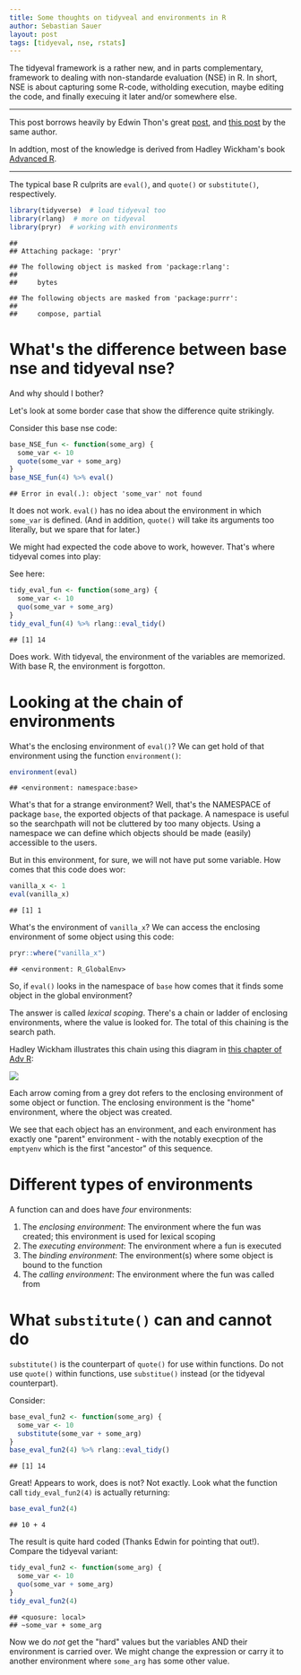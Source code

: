```yaml
---
title: Some thoughts on tidyveal and environments in R
author: Sebastian Sauer
layout: post
tags: [tidyeval, nse, rstats]
---
```



The tidyeval framework is a rather new, and in parts complementary, 
framework to dealing with non-standarde evaluation (NSE) in R. In short, NSE
is about capturing some R-code, witholding execution, maybe editing the code,
and finally execuing it later and/or somewhere else.


---
This post borrows heavily by Edwin Thon's great [post](https://edwinth.github.io/blog/nse/), and [this post](https://edwinth.github.io/blog/dplyr-recipes/) by the same author.

In addtion, most of the knowledge is derived from Hadley Wickham's book [Advanced R](http://adv-r.had.co.nz/).

---




The typical base R culprits are `eval()`, and `quote()` or `substitute()`,
respectively.



```r
library(tidyverse)  # load tidyeval too
library(rlang)  # more on tidyeval
library(pryr)  # working with environments
```

```
## 
## Attaching package: 'pryr'
```

```
## The following object is masked from 'package:rlang':
## 
##     bytes
```

```
## The following objects are masked from 'package:purrr':
## 
##     compose, partial
```



# What's the difference between base nse and tidyeval nse?

And why should I bother?

Let's look at some border case that show the difference quite strikingly.

Consider this base nse code:



```r
base_NSE_fun <- function(some_arg) {
  some_var <- 10
  quote(some_var + some_arg)
}
base_NSE_fun(4) %>% eval()
```

```
## Error in eval(.): object 'some_var' not found
```


It does not work. `eval()` has no idea about the environment in which `some_var` is defined. (And in addition, `quote()` will take its arguments too literally, but we spare that for later.)


We might had expected the code above to work, however. That's where tidyeval comes into play:


See here:


```r
tidy_eval_fun <- function(some_arg) {
  some_var <- 10
  quo(some_var + some_arg)
}
tidy_eval_fun(4) %>% rlang::eval_tidy()
```

```
## [1] 14
```


Does work. With tidyeval, the environment of the variables are memorized. With base R, the environment is forgotton.


# Looking at the chain of environments

What's the enclosing environment of `eval()`? We can get hold of that environment using the function `environment()`:


```r
environment(eval)
```

```
## <environment: namespace:base>
```

What's that for a strange environment? Well, that's the NAMESPACE of package `base`,  the exported objects of that package. A namespace is useful so the searchpath will not be cluttered by too many objects. Using a namespace we can define which objects should be made (easily) accessible to the users.

But in this environment, for sure, we will not have put some variable.  How comes that this code does wor:


```r
vanilla_x <- 1
eval(vanilla_x)
```

```
## [1] 1
```

What's the environment of `vanilla_x`? We can access the enclosing environment of some object using this code:


```r
pryr::where("vanilla_x")
```

```
## <environment: R_GlobalEnv>
```

So, if `eval()` looks in the namespace of `base` how comes that it finds some object in the global environment?

The answer is called *lexical scoping*. There's a chain or ladder of enclosing environments, where the value is looked for. The total of this chaining is the search path.

Hadley Wickham illustrates this chain using this diagram in [this chapter of Adv R](http://adv-r.had.co.nz/Environments.html):

![](http://adv-r.had.co.nz/diagrams/environments.png/namespace.png)


Each arrow coming from a grey dot refers to the enclosing environment of some object or function. The enclosing environment is the "home" environment, where the object was created.

We see that each object has an environment, and each environment has exactly one "parent" environment - with the notably execption of the `emptyenv` which is the first "ancestor" of this sequence.


# Different types of environments

A function can and does have *four* environments:


1. The *enclosing environment*: The environment where the fun was created; this environment is used for lexical scoping
2. The *executing environment*: The environment where a fun is executed
3. The *binding environment*: The environment(s) where some object is bound to the function
4. The *calling environment*: The environment where the fun was called from



# What `substitute()` can and cannot do

`substitute()` is the counterpart of `quote()` for use within functions. Do not use `quote()` within functions, use `substitue()` instead (or the tidyeval counterpart).

Consider:


```r
base_eval_fun2 <- function(some_arg) {
  some_var <- 10
  substitute(some_var + some_arg)
}
base_eval_fun2(4) %>% rlang::eval_tidy()
```

```
## [1] 14
```


Great! Appears to work, does is not? Not exactly. Look what the function 
call `tidy_eval_fun2(4)` is actually returning:


```r
base_eval_fun2(4)
```

```
## 10 + 4
```


The result is quite hard coded (Thanks Edwin for pointing that out!). Compare the tidyeval variant:


```r
tidy_eval_fun2 <- function(some_arg) {
  some_var <- 10
  quo(some_var + some_arg)
}
tidy_eval_fun2(4)
```

```
## <quosure: local>
## ~some_var + some_arg
```

Now we do *not* get the "hard" values but the variables AND their environment is carried over. We might change the expression or carry it to another environment where `some_arg` has some other value.




